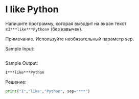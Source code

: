 # I like Python

Напишите программу, которая выводит на экран текст «```I***like***Python```» (без кавычек).

Примечание. Используйте необязательный параметр sep.

Sample Input:
```

```

Sample Output:
```
I***like***Python
```

Решение:
```python
print("I","like","Python", sep="***")
```

